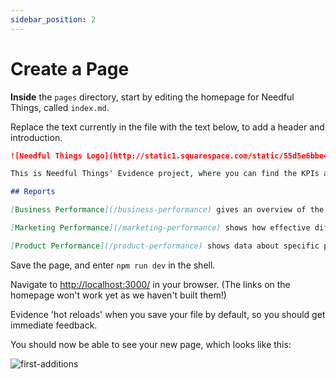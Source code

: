 ```yaml
---
sidebar_position: 2
---
```

# Create a Page

**Inside** the `pages` directory, start by editing the homepage for Needful Things, called `index.md`. 

Replace the text currently in the file with the text below, to add a header and introduction.

```markdown title="pages/index.md"
![Needful Things Logo](http://static1.squarespace.com/static/55d5e6bbe4b07fd45aec98a4/t/5a67ff45ec212de974357e39/1622153363313/Needful+logo.png?format=180w)

This is Needful Things' Evidence project, where you can find the KPIs and data analysis for the business.

## Reports

[Business Performance](/business-performance) gives an overview of the business KPIs.

[Marketing Performance](/marketing-performance) shows how effective different marketing channels are.

[Product Performance](/product-performance) shows data about specific products.
```

Save the page, and enter `npm run dev` in the shell.

Navigate to [http://localhost:3000/](http://localhost:3000/) in your browser. (The links on the homepage won't work yet as we haven't built them!)

Evidence 'hot reloads' when you save your file by default, so you should get immediate feedback.

You should now be able to see your new page, which looks like this:

<div style={{textAlign: 'center'}}>

![first-additions](/img/tutorial-img/needful-things-first-page-success-v2.png)

</div>

